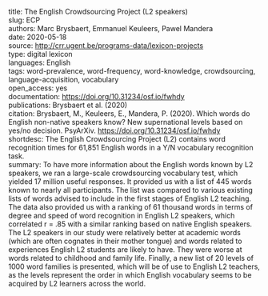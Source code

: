 title: The English Crowdsourcing Project (L2 speakers) \
slug: ECP \
authors: Marc Brysbaert, Emmanuel Keuleers, Pawel Mandera \
date: 2020-05-18 \
source: http://crr.ugent.be/programs-data/lexicon-projects \
type: digital lexicon \
languages: English \
tags: word-prevalence, word-frequency, word-knowledge, crowdsourcing, language-acquisition, vocabulary \
open_access: yes \
documentation: https://doi.org/10.31234/osf.io/fwhdy \
publications: Brysbaert et al. (2020) \
citation: Brysbaert, M., Keuleers, E., Mandera, P. (2020). Which words do English non-native speakers know? New supernational levels based on yes/no decision. PsyArXiv. https://doi.org/10.31234/osf.io/fwhdy \
shortdesc: The English Crowdsourcing Project (L2) contains word recognition times for 61,851 English words in a Y/N vocabulary recognition task. \
summary: To have more information about the English words known by L2 speakers, we ran a large-scale crowdsourcing vocabulary test, which yielded 17 million useful responses. It provided us with a list of 445 words known to nearly all participants. The list was compared to various existing lists of words advised to include in the first stages of English L2 teaching. The data also provided us with a ranking of 61 thousand words in terms of degree and speed of word recognition in English L2 speakers, which correlated r = .85 with a similar ranking based on native English speakers. The L2 speakers in our study were relatively better at academic words (which are often cognates in their mother tongue) and words related to experiences English L2 students are likely to have. They were worse at words related to childhood and family life. Finally, a new list of 20 levels of 1000 word families is presented, which will be of use to English L2 teachers, as the levels represent the order in which English vocabulary seems to be acquired by L2 learners across the world.
